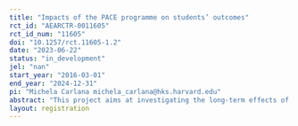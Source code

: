 ```yaml
---
title: "Impacts of the PACE programme on students’ outcomes"
rct_id: "AEARCTR-0011605"
rct_id_num: "11605"
doi: "10.1257/rct.11605-1.2"
date: "2023-06-22"
status: "in_development"
jel: "nan"
start_year: "2016-03-01"
end_year: "2024-12-31"
pi: "Michela Carlana michela_carlana@hks.harvard.edu"
abstract: "This project aims at investigating the long-term effects of the government project PACE (Programa de Acompañamiento y Acceso Efectivo a La Educación Superior). PACE is a preferential admission program that was first  implemented in Chile in 2014, and is targeted at children in disadvantaged schools. This research project investigates the long-term effect of PACE on graduation from higher education and labor market outcomes. At the time of registration, the research team does not have access to the long-term outcome data."
layout: registration
---
```


